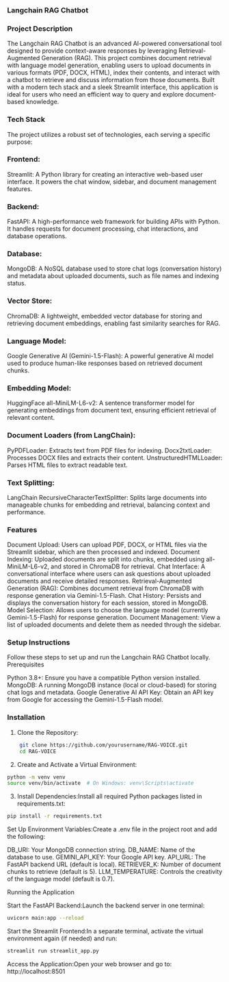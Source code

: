 ### Langchain RAG Chatbot

### Project Description
The Langchain RAG Chatbot is an advanced AI-powered conversational tool designed to provide context-aware responses by leveraging Retrieval-Augmented Generation (RAG). This project combines document retrieval with language model generation, enabling users to upload documents in various formats (PDF, DOCX, HTML), index their contents, and interact with a chatbot to retrieve and discuss information from those documents. Built with a modern tech stack and a sleek Streamlit interface, this application is ideal for users who need an efficient way to query and explore document-based knowledge.
### Tech Stack
The project utilizes a robust set of technologies, each serving a specific purpose:

### Frontend:

Streamlit: A Python library for creating an interactive web-based user interface. It powers the chat window, sidebar, and document management features.


### Backend:

FastAPI: A high-performance web framework for building APIs with Python. It handles requests for document processing, chat interactions, and database operations.


### Database:

MongoDB: A NoSQL database used to store chat logs (conversation history) and metadata about uploaded documents, such as file names and indexing status.


### Vector Store:

ChromaDB: A lightweight, embedded vector database for storing and retrieving document embeddings, enabling fast similarity searches for RAG.


### Language Model:

Google Generative AI (Gemini-1.5-Flash): A powerful generative AI model used to produce human-like responses based on retrieved document chunks.


### Embedding Model:

HuggingFace all-MiniLM-L6-v2: A sentence transformer model for generating embeddings from document text, ensuring efficient retrieval of relevant content.


### Document Loaders (from LangChain):

PyPDFLoader: Extracts text from PDF files for indexing.
Docx2txtLoader: Processes DOCX files and extracts their content.
UnstructuredHTMLLoader: Parses HTML files to extract readable text.


### Text Splitting:

LangChain RecursiveCharacterTextSplitter: Splits large documents into manageable chunks for embedding and retrieval, balancing context and performance.



### Features

Document Upload: Users can upload PDF, DOCX, or HTML files via the Streamlit sidebar, which are then processed and indexed.
Document Indexing: Uploaded documents are split into chunks, embedded using all-MiniLM-L6-v2, and stored in ChromaDB for retrieval.
Chat Interface: A conversational interface where users can ask questions about uploaded documents and receive detailed responses.
Retrieval-Augmented Generation (RAG): Combines document retrieval from ChromaDB with response generation via Gemini-1.5-Flash.
Chat History: Persists and displays the conversation history for each session, stored in MongoDB.
Model Selection: Allows users to choose the language model (currently Gemini-1.5-Flash) for response generation.
Document Management: View a list of uploaded documents and delete them as needed through the sidebar.

### Setup Instructions
Follow these steps to set up and run the Langchain RAG Chatbot locally.
Prerequisites

Python 3.8+: Ensure you have a compatible Python version installed.
MongoDB: A running MongoDB instance (local or cloud-based) for storing chat logs and metadata.
Google Generative AI API Key: Obtain an API key from Google for accessing the Gemini-1.5-Flash model.

### Installation

1. Clone the Repository:
```bash
    git clone https://github.com/yourusername/RAG-VOICE.git
    cd RAG-VOICE
```


2. Create and Activate a Virtual Environment:
```bash    
python -m venv venv
source venv/bin/activate  # On Windows: venv\Scripts\activate
```


3. Install Dependencies:Install all required Python packages listed in requirements.txt:
```bash
pip install -r requirements.txt
```


Set Up Environment Variables:Create a .env file in the project root and add the following:

DB_URI: Your MongoDB connection string.
DB_NAME: Name of the database to use.
GEMINI_API_KEY: Your Google API key.
API_URL: The FastAPI backend URL (default is local).
RETRIEVER_K: Number of document chunks to retrieve (default is 5).
LLM_TEMPERATURE: Controls the creativity of the language model (default is 0.7).


Running the Application

Start the FastAPI Backend:Launch the backend server in one terminal:
``` bash
uvicorn main:app --reload
```

Start the Streamlit Frontend:In a separate terminal, activate the virtual environment again (if needed) and run:
```bash
streamlit run streamlit_app.py
```

Access the Application:Open your web browser and go to:
http://localhost:8501



